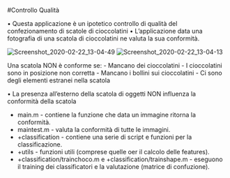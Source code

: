 #Controllo Qualità

• Questa applicazione è un ipotetico controllo di qualità del
  confezionamento di scatole di cioccolatini
• L’applicazione data una fotografia di una scatola di cioccolatini ne valuta la sua
  conformità.
  
  ![Screenshot_2020-02-22_13-04-49](/uploads/94ce6b23dc99a40d15e11ae82d759f7f/Screenshot_2020-02-22_13-04-49.png)
  ![Screenshot_2020-02-22_13-04-13](/uploads/316b4e68dc84cea0450f852331231383/Screenshot_2020-02-22_13-04-13.png)

Una scatola NON è conforme se:
    - Mancano dei cioccolatini
    - I cioccolatini sono in posizione non corretta
    - Mancano i bollini sui cioccolatini
    - Ci sono degli elementi estranei nella scatola
    
• La presenza all’esterno della scatola di oggetti NON influenza la conformità
  della scatola

  
* main.m - contiene la funzione che data un immagine ritorna la conformità.
* maintest.m - valuta la conformità di tutte le immagini.
* +classification - contiene una serie di script e funzioni per la classificazione.
* +utils - funzioni utili (comprese quelle oer il calcolo delle features).
* +classification/trainchoco.m e +classification/trainshape.m - eseguono il training dei classificatori e la valutazione (matrice di confuzione).
